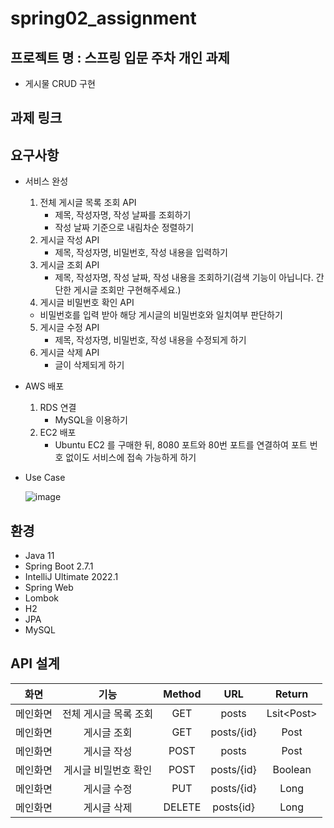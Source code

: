 # spring02_assignment
## 프로젝트 명 : 스프링 입문 주차 개인 과제
- 게시물 CRUD 구현
## 과제 링크


## 요구사항

- 서비스 완성
  1. 전체 게시글 목록 조회 API
     - 제목, 작성자명, 작성 날짜를 조회하기
     - 작성 날짜 기준으로 내림차순 정렬하기
  2. 게시글 작성 API
     - 제목, 작성자명, 비밀번호, 작성 내용을 입력하기
  3. 게시글 조회 API
     - 제목, 작성자명, 작성 날짜, 작성 내용을 조회하기(검색 기능이 아닙니다. 간단한 게시글 조회만 구현해주세요.)
  4. 게시글 비밀번호 확인 API
    - 비밀번호를 입력 받아 해당 게시글의 비밀번호와 일치여부 판단하기
  5. 게시글 수정 API
     - 제목, 작성자명, 비밀번호, 작성 내용을 수정되게 하기
  6. 게시글 삭제 API
     - 글이 삭제되게 하기
- AWS 배포
  1. RDS 연결
     - MySQL을 이용하기
  2. EC2 배포
     - Ubuntu EC2 를 구매한 뒤, 8080 포트와 80번 포트를 연결하여 포트 번호 없이도 서비스에 접속 가능하게 하기
- Use Case
  
  ![image](https://user-images.githubusercontent.com/109592005/185185395-ce6ef835-6103-4abb-b793-593bd4ba8dd9.png)

## 환경
- Java 11
- Spring Boot 2.7.1
- IntelliJ Ultimate 2022.1
- Spring Web
- Lombok
- H2
- JPA
- MySQL
## API 설계
|  화면  |      기능      | Method |    URL     |    Return    |
|:----:|:------------:|:------:|:----------:|:------------:|
| 메인화면 | 전체 게시글 목록 조회 |  GET   |   posts    | Lsit\<Post\> | 
| 메인화면 |    게시글 조회    |  GET   | posts/{id} |     Post     | 
| 메인화면 |    게시글 작성    |  POST  |   posts    |     Post     |
| 메인화면 |    게시글 비밀번호 확인    |  POST  |   posts/{id}    |     Boolean     |
| 메인화면 |    게시글 수정    |  PUT   | posts/{id} |     Long     |  
| 메인화면 |    게시글 삭제    | DELETE | posts{id}  |     Long     | 
